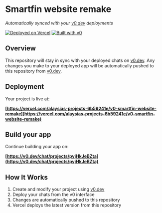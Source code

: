# Smartfin website remake

*Automatically synced with your [v0.dev](https://v0.dev) deployments*

[![Deployed on Vercel](https://img.shields.io/badge/Deployed%20on-Vercel-black?style=for-the-badge&logo=vercel)](https://vercel.com/alaysias-projects-6b59241e/v0-smartfin-website-remake)
[![Built with v0](https://img.shields.io/badge/Built%20with-v0.dev-black?style=for-the-badge)](https://v0.dev/chat/projects/pvjHkJeBZta)

## Overview

This repository will stay in sync with your deployed chats on [v0.dev](https://v0.dev).
Any changes you make to your deployed app will be automatically pushed to this repository from [v0.dev](https://v0.dev).

## Deployment

Your project is live at:

**[https://vercel.com/alaysias-projects-6b59241e/v0-smartfin-website-remake](https://vercel.com/alaysias-projects-6b59241e/v0-smartfin-website-remake)**

## Build your app

Continue building your app on:

**[https://v0.dev/chat/projects/pvjHkJeBZta](https://v0.dev/chat/projects/pvjHkJeBZta)**

## How It Works

1. Create and modify your project using [v0.dev](https://v0.dev)
2. Deploy your chats from the v0 interface
3. Changes are automatically pushed to this repository
4. Vercel deploys the latest version from this repository